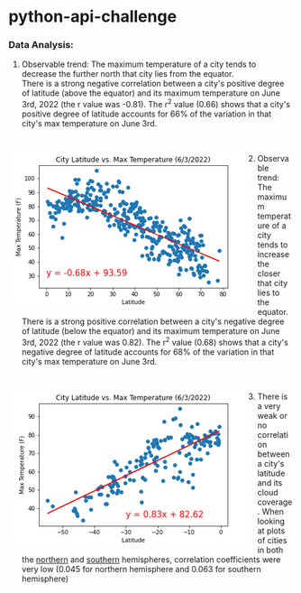 # python-api-challenge

### Data Analysis:

1. Observable trend: The maximum temperature of a city tends to decrease the further north that city lies from the equator.<br/> There is a strong negative correlation between a city's positive degree of latitude (above the equator) and its maximum temperature on June 3rd, 2022 (the r value was -0.81). The r<sup>2</sup> value (0.66) shows that a city's positive degree of latitude accounts for 66% of the variation in that city's max temperature on June 3rd.
<br/>
<img src="https://github.com/mbruns13/python-api-challenge/blob/main/output_data/northern_lat_temp_plot.png?raw=true"
     alt="Scatter plot of City Latitudes (>=0) and Max Temperature on 6/3/22"
     style="float: left; margin-right: 10px;" />

2. Observable trend: The maximum temperature of a city tends to increase the closer that city lies to the equator.<br/>There is a strong positive correlation between a city's negative degree of latitude (below the equator) and its maximum temperature on June 3rd, 2022 (the r value was 0.82). The r<sup>2</sup> value (0.68) shows that a city's negative degree of latitude accounts for 68% of the variation in that city's max temperature on June 3rd.
<br/>   
   <img src="https://github.com/mbruns13/python-api-challenge/blob/main/output_data/southern_lat_temp_plot.png?raw=true"
     alt="Scatter plot of City Latitudes (<0) and Max Temperature on 6/3/22"
     style="float: left; margin-right: 10px;" />

3. There is a very weak or no correlation between a city's latitude and its cloud coverage. When looking at plots of cities in both the [northern](output_data/northern_lat_cloudiness_plot.png) and [southern](output_data/southern_lat_cloudiness_plot.png) hemispheres, correlation coefficients were very low (0.045 for northern hemisphere and 0.063 for southern hemisphere)

